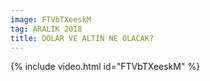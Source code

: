 ```yaml
---
image: FTVbTXeeskM
tag: ARALIK 2018
title: DOLAR VE ALTIN NE OLACAK?
---
```

{% include video.html id="FTVbTXeeskM" %}
